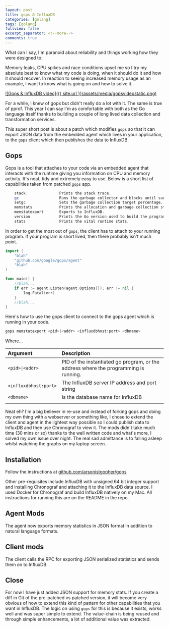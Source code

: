 ```yaml
---
layout: post
title: gops & InfluxDB
categories: [golang]
tags: [golang]
fullview: false
excerpt_separator: <!--more-->
comments: true
---
```


What can I say, I'm paranoid about reliability and things working how they were designed to.

Memory leaks, CPU spikes and race conditions upset me so I try my absolute best to know what my code is doing, when it should do it and how it should recover. In reaction to seeing increased memory usage as an example, I want to know what is going on and how to solve it.

<!--more-->

[![Gops & InfluxDB video]({{ site.url }}/assets/media/gopsvideostatic.png)](https://www.youtube.com/watch?v=OCRr8qpnPlY "Gops & InfluxDB")

For a while, I knew of gops but didn't really do a lot with it. The same is true of pprof. This year I can say I'm as comfortable with both as the Go language itself thanks to building a couple of long lived data collection and transformation services.

This super short post is about a patch which modifies `gops` so that it can export JSON data from the embedded agent which lives in your application, to the `gops` client which then publishes the data to InfluxDB.

## Gops

Gops is a tool that attaches to your code via an embedded agent that interacts with the runtime giving you information on CPU and memory activity. It's neat, tidy and extremely easy to use. Below is a short list of capabilities taken from patched `gops` app.

```bash
    stack       		Prints the stack trace.
    gc          		Runs the garbage collector and blocks until successful.
    setgc	        	Sets the garbage collection target percentage.
    memstats    		Prints the allocation and garbage collection stats.
    memstatexport		Exports to InfluxDB.
    version     		Prints the Go version used to build the program.
    stats       		Prints the vital runtime stats.
```
In order to get the most out of `gops`, the client has to attach to your running program. If your program is short lived, then there probably isn't much point.

```go
import (
    "blah"
    "github.com/google/gops/agent"
    "blah"
)

func main() {
    //blah...
    if err := agent.Listen(agent.Options{}); err != nil {
		log.Fatal(err)
    }
    //blah...
}

```

Here's how to use the gops client to connect to the gops agent which is running in your code.

```bash
gops memstatexport <pid>|<addr> <influxdbhost:port> <dbname>
```

Where...

| Argument | Description |
| :-- | :-- |
|```<pid>\|<addr>```| PID of the instantiated go program, or the address where the programming is running.
|```<influxdbhost:port>```| The InfluxDB server IP address and port string|
|```<dbmame>``` | Is the database name for InfluxDB|
|||

Neat eh? I'm a big believer in re-use and instead of forking gops and doing my own thing with a webserver or something like, I chose to extend the client and agent in the lightest way possible so I could publish data to InfluxDB and then use Chronograf to view it. The mods didn't take much time (30 mins or so) thanks to the well written code and what's more, I solved my own issue over night. The real sad admittance is to falling asleep whilst watching the graphs on my laptop screen.

## Installation

Follow the instructions at [github.com/arsonistgopher/gops](https://github.com/arsonistgopher/gops)

Other pre-requisites include InfluxDB with unsigned 64 bit integer support and installing Chronograf and attaching it to the InfluxDB data source. I used Docker for Chronograf and build InfluxDB natively on my Mac. All instructions for running this are on the README in the repo.

## Agent Mods

The agent now exports memory statistics in JSON format in addition to natural language formats.

## Client mods

The client calls the RPC for exporting JSON serialized statistics and sends them on to InfluxDB.

## Close

For now I have just added JSON support for memory stats. If you create a diff in Git of the pre-patched vs patched version, it will become very obvious of how to extend this kind of pattern for other capabilities that you want in InfluxDB. The logic on using `gops` for this is because it exists, works well and was super simple to extend. The value-chain is being reused and through simple enhancements, a lot of additional value was extracted.